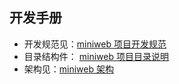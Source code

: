 ## 开发手册

- 开发规范见：[miniweb 项目开发规范](./conversions/README.md)
- 目录结构件： [miniweb 项目目录说明](./directory.md)
- 架构见：[miniweb 架构](./architecture.md)

